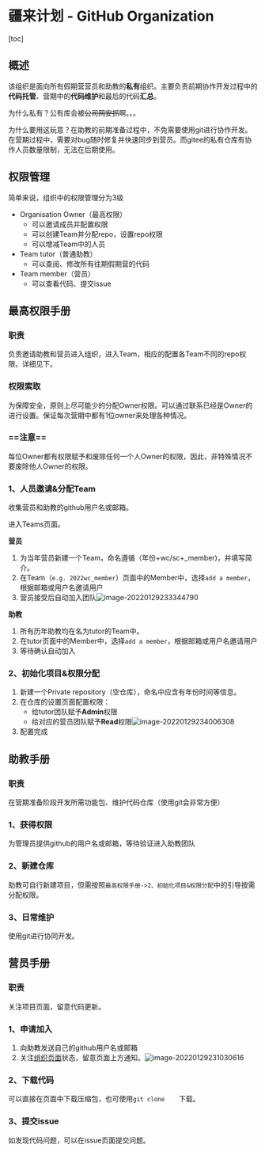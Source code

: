 # 疆来计划 - GitHub Organization

[toc]

## 概述

该组织是面向所有假期营营员和助教的**私有**组织。主要负责前期协作开发过程中的**代码托管**、营期中的**代码维护**和最后的代码**汇总**。

为什么私有？公有库会被~~公司网安抓~~啊。。。

为什么要用这玩意？在助教的前期准备过程中，不免需要使用git进行协作开发。在营期过程中，需要对bug随时修复并快速同步到营员。而gitee的私有仓库有协作人员数量限制，无法在后期使用。





## 权限管理

简单来说，组织中的权限管理分为3级

- Organisation Owner（最高权限）
  - 可以邀请成员并配置权限
  - 可以创建Team并分配repo，设置repo权限
  - 可以增减Team中的人员
- Team tutor（普通助教）
  - 可以查阅、修改所有往期假期营的代码
- Team member（营员）
  - 可以查看代码、提交issue





## 最高权限手册

### 职责

负责邀请助教和营员进入组织，进入Team，相应的配置各Team不同的repo权限。详细见下。

### 权限索取

为保障安全，原则上尽可能少的分配Owner权限。可以通过联系已经是Owner的进行设置。保证每次营期中都有1位owner来处理各种情况。

### ==注意==

每位Owner都有权限赋予和废除任何一个人Owner的权限，因此，非特殊情况不要废除他人Owner的权限。

### 1、人员邀请&分配Team

收集营员和助教的github用户名或邮箱。

进入Teams页面。

**营员**

1. 为当年营员新建一个Team，命名遵循（年份+wc/sc+_member)，并填写简介。
2. 在Team（`e.g. 2022wc_member`）页面中的Member中，选择`add a member`，根据邮箱或用户名邀请用户
3. 营员接受后自动加入团队![image-20220129233344790](https://s2.loli.net/2022/01/29/OjB381drMyp2Hna.png)

**助教**

1. 所有历年助教均在名为tutor的Team中。
2. 在tutor页面中的Member中，选择`add a member`，根据邮箱或用户名邀请用户
3. 等待确认自动加入

### 2、初始化项目&权限分配

1. 新建一个Private repository（空仓库），命名中应含有年份时间等信息。
2. 在仓库的设置页面配置权限：
   - 给tutor团队赋予**Admin**权限
   - 给对应的营员团队赋予**Read**权限![image-20220129234006308](https://s2.loli.net/2022/01/29/qiB2FGcz4W5MpH7.png)
3. 配置完成





## 助教手册

### 职责

在营期准备阶段开发所需功能包、维护代码仓库（使用git会非常方便）

### 1、获得权限

为管理员提供github的用户名或邮箱，等待验证进入助教团队

### 2、新建仓库

助教可自行新建项目，但需按照`最高权限手册->2、初始化项目&权限分配`中的引导按需分配权限。

### 3、日常维护

使用git进行协同开发。





## 营员手册

### 职责

关注项目页面，留意代码更新。

### 1、申请加入

1. 向助教发送自己的github用户名或邮箱
2. 关注[组织页面](https://github.com/RM-camp-for-high-school-students)状态，留意页面上方通知。![image-20220129231030616](https://s2.loli.net/2022/01/29/zKcnEQ4ZG5CNpM2.png)

### 2、下载代码

可以直接在页面中下载压缩包，也可使用`git clone	`下载。

### 3、提交issue

如发现代码问题，可以在issue页面提交问题。


